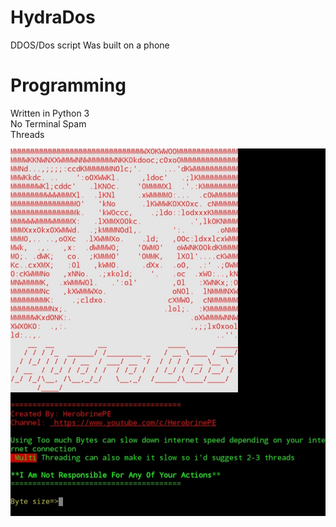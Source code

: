 # HydraDos
DDOS/Dos script Was built on a phone 
# Programming
Written in Python 3<br />
No Terminal Spam<br />
Threads

![Hydra Terminal](https://github.com/HerobrinePE/HydraDos/blob/main/20201028_085847.jpg)
